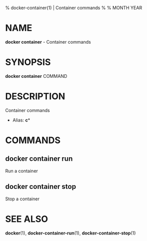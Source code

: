 % docker-container(1) | Container commands
% 
% MONTH YEAR

NAME
==================================================

**docker container** - Container commands

SYNOPSIS
==================================================

**docker container** COMMAND

DESCRIPTION
==================================================

Container commands

- Alias: **c***

COMMANDS
==================================================

docker container run
--------------------------------------------------

Run a container

docker container stop
--------------------------------------------------

Stop a container


SEE ALSO
==================================================

**docker**(1), **docker-container-run**(1), **docker-container-stop**(1)


